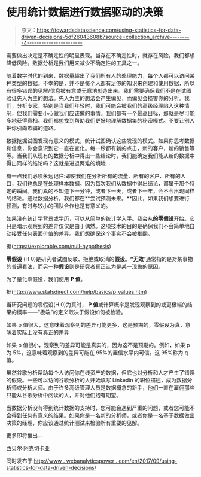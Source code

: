 # 使用统计数据进行数据驱动的决策

> 原文：<https://towardsdatascience.com/using-statistics-for-data-driven-decisions-5df26043608b?source=collection_archive---------4----------------------->

需要做出决定是不确定性的明显表现。当存在不确定性时，就存在风险，我们都想降低风险。数据分析是我们用来减少不确定性的工具之一。

随着数字时代的到来，数据量超出了我们所有人的处理能力，每个人都可以访问某种类型的数据。不幸的是，并不是每个人都有足够的知识来创建和使用数据，所以有很多错误的见解/信息被有意或无意地创造出来。我们需要确保我们不是在试图验证先入为主的想法。先入为主的想法会产生偏见，而偏见会损害你的分析。我们，分析专家，特别是当我们年轻时，我们可能会被我们的高级经理陷入这种情况，但我们需要小心做我们应该做的事情。我们都有一个最高目标，那就是尽可能多地获得真相。我们都想找到帮助我们更好地理解数据集的秘密模式。不要让别人把你引向欺骗的道路。

数据挖掘试图发现有意义的模式，统计试图确认这些发现的模式。如果你思考数据和信息，你会意识到它一直在变化。每一秒都有新的点击，新的客户，新的销售等等。当我们从现有的数据分析中得出一些结论时，我们能确定我们能从新的数据中得出同样的结论吗？这就是进退两难的境地…

有一点我们必须永远记住:即使我们在分析所有的流量、所有的客户、所有的人口，我们也总是在处理样本数据。因为每次我们从数据中得出结论，都属于那个特定的瞬间。我们真的不知道下一分钟，或者下一天，或者下一年，会不会出现同样的结论。通过数据分析，我们都在**尝试预测未来。**因此，如果我们想要进行预测，有时与较小的团队合作也是有意义的。

如果没有统计学背景或学历，可以从简单的统计学入手。我会从**的零假设**开始。它只是暗示观察到的差异仅仅是由于偶然。这项技术的目的是确保我们不会简单地自动接受任何表面价值的差异。我们想确保这个事实不会被推翻。

据(https://explorable.com/null-hypothesis)

**零假设** (H 0)是研究者试图反驳、拒绝或取消的**假设**。**“无效**”通常指的是对某事物的普遍看法，而另一种**假设**则是研究者真正认为是某一现象的原因。

为了量化零假设，我们使用 **P 值**。

据(http://www.statsdirect.com/help/basics/p_values.htm)

当研究问题的零假设(H 0)为真时， **P 值**或计算概率是发现观察到的或更极端的结果的概率——“极端”的定义取决于假设如何被检验。

如果 p 值很大，这意味着观察到的差异可能更多，这是预期的，零假设为真，意味着实际上没有真正的差异

如果 p 值很小，观察到的差异可能是真实的，因为这不是预期的。例如，如果 p 为 5%，这意味着观察到的差异可能在 95%的置信水平内可信。这 95%称为 q 值。

虽然谷歌分析帮助每个人访问你在线资产的数据，但它也对分析和人才产生了错误的假设。一些可以访问谷歌分析的人开始填写 Linkedin 的职位描述，成为数据分析师或分析大师。由于许多高级管理人员是数据概念的新手，他们一直在雇佣那些只能从谷歌分析中阅读的人，并对他们抱有期望。

当数据分析没有得到统计数据的支持时，您可能会遇到严重的问题，或者您可能不会得到任何有意义的结果。如果你是一名新的分析师，或者你是一名基于数据做出决策的经理，你应该通过统计测试来检验所有重要的见解。

更多即将推出…

西贝尔·阿克切卡亚

同时发布于:[http://www . webanalyticspower . com/en/2017/09/using-statistics-for-data-driven-decisions/](http://www.webanalyticspower.com/en/2017/09/using-statistics-for-data-driven-decisions/)